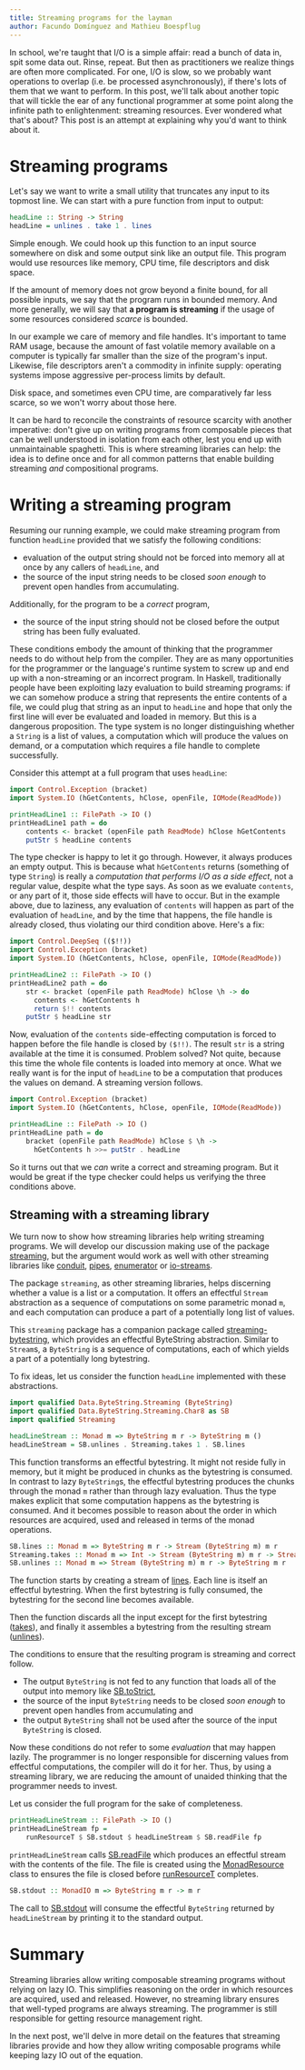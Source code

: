 ```yaml
---
title: Streaming programs for the layman
author: Facundo Domínguez and Mathieu Boespflug
---
```


In school, we're taught that I/O is a simple affair: read a bunch of
data in, spit some data out. Rinse, repeat. But then as practitioners
we realize things are often more complicated. For one, I/O is slow, so
we probably want operations to overlap (i.e. be processed
asynchronously), if there's lots of them that we want to perform. In
this post, we'll talk about another topic that will tickle the ear of
any functional programmer at some point along the infinite path to
enlightenment: streaming resources. Ever wondered what that's about?
This post is an attempt at explaining why you'd want to think about
it.

# Streaming programs

Let's say we want to write a small utility that truncates any input to
its topmost line. We can start with a pure function from input to
output:

```Haskell
headLine :: String -> String
headLine = unlines . take 1 . lines
```

Simple enough. We could hook up this function to an input source
somewhere on disk and some output sink like an output file.
This program would use resources like memory, CPU time, file
descriptors and disk space.

If the amount of memory does not grow beyond a finite bound, for all
possible inputs, we say that the program runs in bounded memory. And
more generally, we will say that **a program is streaming** if the
usage of some resources considered *scarce* is bounded.

In our example we care of memory and file handles. It's
important to tame RAM usage, because the amount of fast volatile
memory available on a computer is typically far smaller than the size
of the program's input. Likewise, file descriptors aren't a commodity
in infinite supply: operating systems impose aggressive
per-process limits by default.

Disk space, and sometimes even CPU time, are comparatively far less
scarce, so we won't worry about those here.

It can be hard to reconcile the constraints of resource scarcity with
another imperative: don't give up on writing programs from composable
pieces that can be well understood in isolation from each other, lest
you end up with unmaintainable spaghetti. This is where streaming
libraries can help: the idea is to define once and for all common
patterns that enable building streaming *and* compositional programs.


# Writing a streaming program

Resuming our running example, we could make streaming program from
function `headLine` provided that we satisfy the following conditions:

* evaluation of the output string should not be forced into memory all
  at once by any callers of `headLine`, and
* the source of the input string needs to be closed *soon enough* to
  prevent open handles from accumulating.
  
Additionally, for the program to be a *correct* program,

* the source of the input string should not be closed before the
  output string has been fully evaluated.

These conditions embody the amount of thinking that the programmer
needs to do without help from the compiler. They are as many
opportunities for the programmer or the language's runtime system
to screw up and end up with a non-streaming
or an incorrect program. In Haskell, traditionally people have been
exploiting lazy evaluation to build streaming programs: if we can
somehow produce a string that represents the entire contents of
a file, we could plug that string as an input to `headLine` and hope
that only the first line will ever be evaluated and loaded in memory.
But this is a dangerous proposition. The type system is no longer
distinguishing whether a `String` is a list of values, a computation
which will produce the values on demand, or a computation which
requires a file handle to complete successfully.

Consider this attempt at a full program that uses `headLine`:

```Haskell
import Control.Exception (bracket)
import System.IO (hGetContents, hClose, openFile, IOMode(ReadMode))

printHeadLine1 :: FilePath -> IO ()
printHeadLine1 path = do
    contents <- bracket (openFile path ReadMode) hClose hGetContents
    putStr $ headLine contents
```

The type checker is happy to let it go through. However, it always
produces an empty output. This is because what `hGetContents` returns
(something of type `String`) is really a *computation that performs
I/O as a side effect*, not a regular value, despite what the type
says. As soon as we evaluate `contents`, or any part of it, those side
effects will have to occur. But in the example above, due to laziness,
any evaluation of `contents` will happen as part of the evaluation of
`headLine`, and by the time that happens, the file handle is already
closed, thus violating our third condition above. Here's a fix:

```Haskell
import Control.DeepSeq (($!!))
import Control.Exception (bracket)
import System.IO (hGetContents, hClose, openFile, IOMode(ReadMode))

printHeadLine2 :: FilePath -> IO ()
printHeadLine2 path = do
    str <- bracket (openFile path ReadMode) hClose \h -> do
      contents <- hGetContents h
      return $!! contents
    putStr $ headLine str
```

Now, evaluation of the `contents` side-effecting computation is forced
to happen before the file handle is closed by `($!!)`. The result
`str` is a string available at the time it is consumed. Problem
solved? Not quite, because this time the whole file contents is loaded
into memory at once. What we really want is for the input of
`headLine` to be a computation that produces the values on demand.
A streaming version follows.

```Haskell
import Control.Exception (bracket)
import System.IO (hGetContents, hClose, openFile, IOMode(ReadMode))

printHeadLine :: FilePath -> IO ()
printHeadLine path = do
    bracket (openFile path ReadMode) hClose $ \h ->
      hGetContents h >>= putStr . headLine
```

So it turns out that we *can* write a correct and streaming program.
But it would be great if the type checker could helps us verifying
the three conditions above.


## Streaming with a streaming library

We turn now to show how streaming libraries help writing streaming
programs. We will develop our discussion making use of the package
[streaming](http://www.stackage.org/package/streaming),
but the argument would work as well with other streaming libraries
like
[conduit](http://www.stackage.org/package/conduit),
[pipes](http://www.stackage.org/package/pipes),
[enumerator](http://www.stackage.org/package/enumerator) or
[io-streams](http://www.stackage.org/package/io-streams).

The package `streaming`,
as other streaming libraries, helps discerning whether a value
is a list or a computation. It offers an effectful `Stream` abstraction
as a sequence of computations on some parametric monad `m`, and each
computation can produce a part of a potentially long list of values.

This `streaming` package has a companion package called
[streaming-bytestring](http://www.stackage.org/package/streaming-bytestring),
which provides an effectful ByteString abstraction. Similar to
`Stream`s, a `ByteString` is a sequence of computations, each of which
yields a part of a potentially long bytestring.

To fix ideas, let us consider the function `headLine` implemented
with these abstractions.
```Haskell
import qualified Data.ByteString.Streaming (ByteString)
import qualified Data.ByteString.Streaming.Char8 as SB
import qualified Streaming

headLineStream :: Monad m => ByteString m r -> ByteString m ()
headLineStream = SB.unlines . Streaming.takes 1 . SB.lines
```
This function transforms an effectful bytestring. It might not reside
fully in memory, but it might be produced in chunks as the bytestring is
consumed. In contrast to lazy `ByteString`s, the effectful bytestring
produces the chunks through the monad `m` rather than through lazy
evaluation. Thus the type makes explicit that some computation happens
as the bytestring is consumed. And it becomes possible to reason about
the order in which resources are acquired, used and released in terms
of the monad operations.

```Haskell
SB.lines :: Monad m => ByteString m r -> Stream (ByteString m) m r
Streaming.takes :: Monad m => Int -> Stream (ByteString m) m r -> Stream (ByteString m) m ()
SB.unlines :: Monad m => Stream (ByteString m) m r -> ByteString m r
```
The function starts by creating a stream of
[lines](https://www.stackage.org/haddock/lts-8.22/streaming-bytestring-0.1.4.6/Data-ByteString-Streaming-Char8.html#v:lines).
Each line is itself
an effectful bytestring. When the first bytestring is fully consumed,
the bytestring for the second line becomes available.

Then the function discards all the input except for the first bytestring
([takes](https://www.stackage.org/haddock/lts-8.21/streaming-0.1.4.5/Streaming.html#v:takes)),
and finally it assembles a bytestring from the resulting stream
([unlines](https://www.stackage.org/haddock/lts-8.22/streaming-bytestring-0.1.4.6/Data-ByteString-Streaming-Char8.html#v:unlines)).

The conditions to ensure that the resulting program is streaming and
correct follow.
 * The output `ByteString` is not fed to any function that loads all of
   the output into memory like
   [SB.toStrict](https://www.stackage.org/haddock/lts-8.22/streaming-bytestring-0.1.4.6/Data-ByteString-Streaming-Char8.html#v:toStrict),
 * the source of the input `ByteString` needs to be closed *soon enough* to
   prevent open handles from accumulating and
 * the output `ByteString` shall not be used after the source of the
   input `ByteString` is closed.

Now these conditions do not refer to some *evaluation* that may happen
lazily. The programmer is no longer responsible for discerning
values from effectful computations, the compiler will do it for her.
Thus, by using a streaming library, we are reducing the amount of unaided
thinking that the programmer needs to invest.

Let us consider the full program for the sake of completeness.
```Haskell
printHeadLineStream :: FilePath -> IO ()
printHeadLineStream fp =
    runResourceT $ SB.stdout $ headLineStream $ SB.readFile fp
```

`printHeadLineStream` calls
[SB.readFile](https://www.stackage.org/haddock/lts-8.22/streaming-bytestring-0.1.4.6/Data-ByteString-Streaming-Char8.html#v:readFile)
which produces an effectful
stream with the contents of the file. The file is created using the
[MonadResource](https://www.stackage.org/haddock/lts-8.21/resourcet-1.1.9/Control-Monad-Trans-Resource.html#t:MonadResource)
class to ensures the file is closed before
[runResourceT](https://www.stackage.org/haddock/lts-8.21/resourcet-1.1.9/Control-Monad-Trans-Resource.html#v:runResourceT)
completes.

```Haskell
SB.stdout :: MonadIO m => ByteString m r -> m r
```
The call to
[SB.stdout](https://www.stackage.org/haddock/lts-8.22/streaming-bytestring-0.1.4.6/Data-ByteString-Streaming-Char8.html#v:stdout)
will consume the effectful `ByteString` returned by `headLineStream`
by printing it to the standard output.

# Summary

Streaming libraries allow writing composable streaming programs
without relying on lazy IO. This simplifies reasoning on the order in
which resources are acquired, used and released. However, no streaming
library ensures that well-typed programs are always streaming. The
programmer is still responsible for getting resource management right.

In the next post, we'll delve in more detail on the features that
streaming libraries provide and how they allow writing composable
programs while keeping lazy IO out of the equation.
